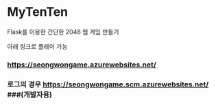# MyTenTen

Flask를 이용한 간단한 2048 웹 게임 만들기

아래 링크로 플레이 가능
### https://seongwongame.azurewebsites.net/ ###

### 로그의 경우 https://seongwongame.scm.azurewebsites.net/ ###(개발자용)

